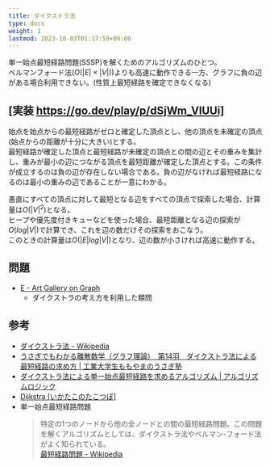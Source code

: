 ```yaml
---
title: ダイクストラ法
type: docs
weight: 1
lastmod: 2023-10-03T01:17:59+09:00
---
```


単一始点最短経路問題(SSSP)を解くためのアルゴリズムのひとつ。  
ベルマンフォード法($O(|E|\times|V|)$)よりも高速に動作できる一方、グラフに負の辺がある場合利用できない。(性質上最短経路を確定できなくなる)  

## [実装 https://go.dev/play/p/dSjWm_VlUUi]

始点を始点からの最短経路がゼロと確定した頂点とし、他の頂点を未確定の頂点(始点からの距離が十分に大きい)とする。  
最短経路が確定した頂点と最短経路が未確定の頂点との間の辺とその重みを集計し、重みが最小の辺につながる頂点を最短距離が確定した頂点とする。この条件が成立するのは負の辺が存在しない場合である。負の辺がなければ最短経路になるのは最小の重みの辺であることが一意にわかる。  

愚直にすべての頂点に対して最短となる辺をすべての頂点で探索した場合、計算量は$O(|V|^2)$となる。  
ヒープや優先度付きキューなどを使った場合、最短距離となる辺の探索が$O(log|V|)$で計算でき、これを辺の数だけその探索をおこなう。  
このときの計算量は$O(|E|log|V|)$となり、辺の数が小さければ高速に動作する。  

## 問題

- [E - Art Gallery on Graph](https://atcoder.jp/contests/abc305/tasks/abc305_e)
  - ダイクストラの考え方を利用した類問

## 参考

- [ダイクストラ法 - Wikipedia](https://ja.wikipedia.org/wiki/%E3%83%80%E3%82%A4%E3%82%AF%E3%82%B9%E3%83%88%E3%83%A9%E6%B3%95)
- [うさぎでもわかる離散数学（グラフ理論）　第14羽　ダイクストラ法による最短経路の求め方 | 工業大学生ももやまのうさぎ塾](https://www.momoyama-usagi.com/entry/math-risan14)
- [ダイクストラ法による単一始点最短経路を求めるアルゴリズム | アルゴリズムロジック](https://algo-logic.info/dijkstra/)
- [Dijkstra [いかたこのたこつぼ]](https://ikatakos.com/pot/programming_algorithm/route_search/dijkstra)
- 単一始点最短経路問題  
  > 特定の1つのノードから他の全ノードとの間の最短経路問題。この問題を解くアルゴリズムとしては、ダイクストラ法やベルマン-フォード法がよく知られている。  
  [最短経路問題 - Wikipedia](https://ja.wikipedia.org/wiki/%E6%9C%80%E7%9F%AD%E7%B5%8C%E8%B7%AF%E5%95%8F%E9%A1%8C)
